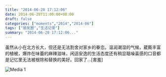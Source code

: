```yaml
---
title: "2014-06-28 17:12:06"
date: 2014-06-28T11:00:00+08:00
draft: false
categories: ["moments","2014","2014-06"]
tags: ["朋友圈","生活记录"]
summary: "2014-06-28 17:12:06..."
---
```


虽然从小在北方长大，但还是无法割舍对家乡的眷恋。温润潮湿的气候，葳蕤丰富的植被，爆炸在味蕾的麻辣滋味，闲适安逸的生活态度还有稍显聒噪喜感的口音都是记忆里无法被根除和替换的美好。回家了…[害羞]

![Media 1](/Moments/photos/2014-06-28/201406281712060.jpg)

